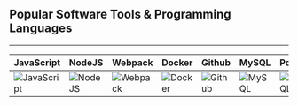## Popular Software Tools & Programming Languages
---

| JavaScript | NodeJS | Webpack | Docker | Github | MySQL | PostgreSQL | Express |
|------------|---------|---------|--------|--------|-------|------------|---------|
| ![JavaScript](https://techstack-generator.vercel.app/js-icon.svg) | ![NodeJS](https://skillicons.dev/icons?i=nodejs) | ![Webpack](https://techstack-generator.vercel.app/webpack-icon.svg) | ![Docker](https://techstack-generator.vercel.app/docker-icon.svg) | ![Github](https://techstack-generator.vercel.app/github-icon.svg) | ![MySQL](https://techstack-generator.vercel.app/mysql-icon.svg) | ![PostgreSQL](https://skillicons.dev/icons?i=postgres) | ![Express](https://skillicons.dev/icons?i=express) |
